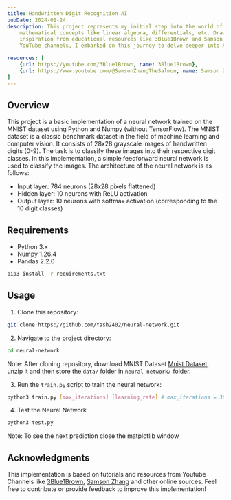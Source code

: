 ```yaml
---
title: Handwritten Digit Recognition AI
pubDate: 2024-01-24
description: This project represents my initial step into the world of artificial intelligence and machine learning. It showcases my foundational understanding of neural networks, gradient descent, and essential
    mathematical concepts like linear algebra, differentials, etc. Drawing
    inspiration from educational resources like 3Blue1Brown and Samson Zhang's
    YouTube channels, I embarked on this journey to delve deeper into AI.

resources: [
    {url: https://youtube.com/3Blue1Brown, name: 3Blue1Brown},
    {url: https://www.youtube.com/@SamsonZhangTheSalmon, name: Samson Zhang}
]
---
```

## Overview
This project is a basic implementation of a neural network trained on the MNIST dataset using Python and Numpy (without TensorFlow).
The MNIST dataset is a classic benchmark dataset in the field of machine learning and computer vision. It consists of 28x28 grayscale images of handwritten digits (0-9). The task is to classify these images into their respective digit classes. 
In this implementation, a simple feedforward neural network is used to classify the images. The architecture of the neural network is as follows:

- Input layer: 784 neurons (28x28 pixels flattened)
- Hidden layer: 10 neurons with ReLU activation
- Output layer: 10 neurons with softmax activation (corresponding to the 10 digit classes)

## Requirements

- Python 3.x
- Numpy 1.26.4
- Pandas 2.2.0

```bash
pip3 install -r requirements.txt
```

## Usage

1. Clone this repository:
```bash
git clone https://github.com/Yash2402/neural-network.git
```

2. Navigate to the project directory:

```bash
cd neural-network
```

Note: After cloning repository, download MNIST Dataset [Mnist Dataset](https://drive.google.com/drive/folders/1pYPgCPVr3MCSMz_lUHxfwzbWViPNnaON?usp=share_link), unzip it and then store the `data/` folder in `neural-network/` folder.

3. Run the `train.py` script to train the neural network:

```bash
python3 train.py [max_iterations] [learning_rate] # max_iterations = 3000 and learning_rate = 0.5 works great for me 
```

4. Test the Neural Network

```bash
python3 test.py
```

Note: To see the next prediction close the matplotlib window

## Acknowledgments

This implementation is based on tutorials and resources from Youtube Channels like [3Blue1Brown](https://www.youtube.com/c/3blue1brown), [Samson Zhang](https://www.youtu:be.com/@SamsonZhangTheSalmon) and other online sources.
Feel free to contribute or provide feedback to improve this implementation!
